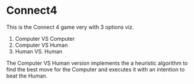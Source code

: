# Connect4
This is the Connect 4 game very with 3 options viz.
1. Computer VS Computer
2. Computer VS Human
3. Human VS. Human

The Computer VS Human version implements the a heuristic algorithm to find the best move
for the Computer and executes it with an intention to beat the Human.  
